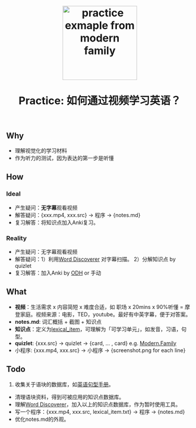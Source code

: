 <h1 align="center">
<br>
  <img src="https://i.imgur.com/ssBehdB.png" alt="practice exmaple from modern family" width=200">
  <br><br>
  Practice: 如何通过视频学习英语？  
  <br><br>
</h1>


## Why

* 理解视觉化的学习材料
* 作为听力的测试，因为表达的第一步是听懂

## How 

### Ideal

* 产生疑问：**无字幕**观看视频
* 解答疑问：{xxx.mp4, xxx.src} → 程序 → {notes.md}
* 复习解答：将知识点加入Anki复习。

### Reality

* 产生疑问：无字幕观看视频
* 解答疑问：1）利用[Word Discoverer](https://chrome.google.com/webstore/detail/word-discoverer-expand-yo/noncaeikjgpbdeoocblijjgegnobogib) 对字幕扫描。 2）分解知识点 by quizlet
* 复习解答：加入Anki by [ODH](https://github.com/ninja33/ODH) or 手动


## What

* **视频**：生活需求 x 内容简短 x 难度合适，如 职场 x 20mins x 90%听懂 = 摩登家庭。视频来源：电影，TED，youtube。最好有中英字幕，便于对答案。
* **notes.md**: 词汇概括 + 截图 + 知识点
* **知识点**：定义为[lexical_item](https://www.wikiwand.com/en/Lexical_item)，可理解为「可学习单元」，如发音，习语，句型。
* **quizlet**: {xxx.src} → quizlet →  {card, ... , card} e.g. [Modern.Family](https://quizlet.com/535264808/modernfamilys11e01-flash-cards/?new)
* 小程序: {xxx.mp4, xxx.src} -> 小程序 -> {screenshot.png for each line}
 

## Todo

1. 收集关于语块的数据库，如[英语句型手册](https://wenku.baidu.com/view/3024cbbf172ded630a1cb63d.html#)。
* 清理语块资料，得到可被应用的知识点数据库。
* 理解[Word Discoverer](https://chrome.google.com/webstore/detail/word-discoverer-expand-yo/noncaeikjgpbdeoocblijjgegnobogib)，加入以上的知识点数据库，作为暂时使用工具。
* 写一个程序：{xxx.mp4, xxx.src, lexical_item.txt} → 程序 → {notes.md}
* 优化notes.md的外观。